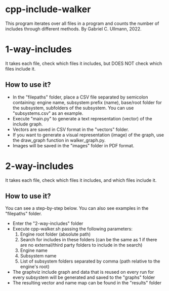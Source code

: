 # cpp-include-walker
This program iterates over all files in a program and counts the number of includes through different methods. By Gabriel C. Ullmann, 2022.

# 1-way-includes
It takes each file, check which files it includes, but DOES NOT check which files include it.

## How to use it?
- In the "filepaths" folder, place a CSV file separated by semicolon containing: engine  name, subsystem prefix (name), base/root folder for the subsystem, subfolders of the subsystem. You can use "subsystems.csv" as an example.
- Execute "main.py" to generate a text representation (vector) of the include graph.
- Vectors are saved in CSV format in the "vectors" folder.
- If you want to generate a visual representation (image) of the graph, use the draw_graph function in walker_graph.py.
- Images will be saved in the "images" folder in PDF format.

# 2-way-includes
It takes each file, check which files it includes, and which files include it.

## How to use it?
You can see a step-by-step below. You can also see examples in the "filepaths" folder.

- Enter the "2-way-includes" folder
- Execute cpp-walker.sh passing the following parameters:
    1. Engine root folder (absolute path)
    2. Search for includes in these folders (can be the same as 1 if there are no external/third party folders to include in the search)
    3. Engine name
    4. Subsystem name
    5. List of subsystem folders separated by comma (path relative to the engine's root)
- The graphviz include graph and data that is reused on every run for every subsystem will be generated and saved to the "graphs" folder
- The resulting vector and name map can be found in the "results" folder